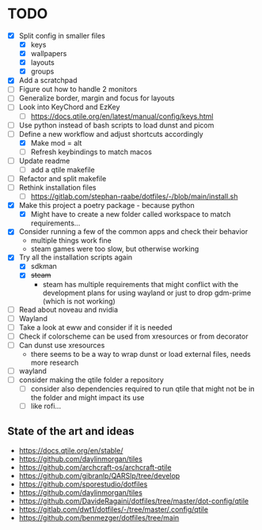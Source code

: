 # TODO

- [x] Split config in smaller files
    - [x] keys
    - [x] wallpapers
    - [x] layouts
    - [x] groups
- [x] Add a scratchpad
- [ ] Figure out how to handle 2 monitors
- [ ] Generalize border, margin and focus for layouts
- [ ] Look into KeyChord and EzKey
    - [ ] <https://docs.qtile.org/en/latest/manual/config/keys.html>
- [ ] Use python instead of bash scripts to load dunst and picom
- [ ] Define a new workflow and adjust shortcuts accordingly
    - [x] Make mod = alt
    - [ ] Refresh keybindings to match macos
- [ ] Update readme
    - [ ] add a qtile makefile
- [ ] Refactor and split makefile
- [ ] Rethink installation files
    - [ ] <https://gitlab.com/stephan-raabe/dotfiles/-/blob/main/install.sh>
- [x] Make this project a poetry package - because python
    - [x] Might have to create a new folder called workspace to match requirements...
- [x] Consider running a few of the common apps and check their behavior
    - multiple things work fine
    - steam games were too slow, but otherwise working
- [x] Try all the installation scripts again
    - [x] sdkman
    - [x] ~~steam~~
        - steam has multiple requirements that might conflict with the development plans for using wayland or just to drop gdm-prime (which is not working)
- [ ] Read about noveau and nvidia
- [ ] Wayland
- [ ] Take a look at eww and consider if it is needed
- [ ] Check if colorscheme can be used from xresources or from decorator
- [ ] Can dunst use xresources
    - there seems to be a way to wrap dunst or load external files, needs more research
- [ ] wayland
- [ ] consider making the qtile folder a repository
    - [ ] consider also dependencies required to run qtile that might not be in the folder and might impact its use
    - [ ] like rofi...

## State of the art and ideas

- <https://docs.qtile.org/en/stable/>
- <https://github.com/daylinmorgan/tiles>
- <https://github.com/archcraft-os/archcraft-qtile>
- <https://github.com/gibranlp/QARSlp/tree/develop>
- <https://github.com/sporestudio/dotfiles>
- <https://github.com/daylinmorgan/tiles>
- <https://github.com/DavideRagaini/dotfiles/tree/master/dot-config/qtile>
- <https://gitlab.com/dwt1/dotfiles/-/tree/master/.config/qtile>
- <https://github.com/benmezger/dotfiles/tree/main>
